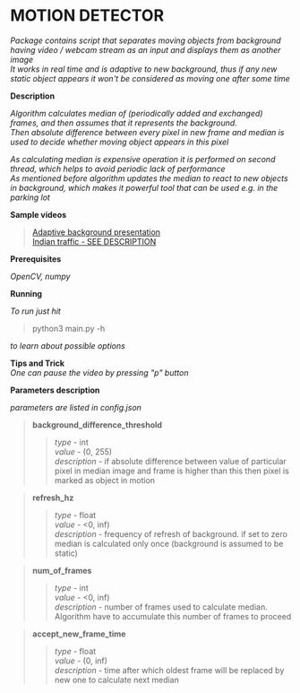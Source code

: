 # **MOTION DETECTOR** 

*Package contains script that separates moving objects from background having video / webcam stream as an input and displays them as another image*  
*It works in real time and is adaptive to new background, thus if any new static object appears it won't be considered as moving one after some time*  

**Description**  

  *Algorithm calculates median of (periodically added and exchanged) frames, and then assumes that it represents the background.  
  Then absolute difference between every pixel in new frame and median is used to decide whether moving object appears in this pixel*

  *As calculating median is expensive operation it is performed on second thread, which helps to avoid periodic lack of performance*  
  *As mentioned before algorithm updates the median to react to new objects in background, which makes it powerful tool that can be used e.g. in the parking lot*
  
**Sample videos**  

>[Adaptive background presentation](https://www.youtube.com/watch?v=XmBV3SKfKBg)  
>[Indian traffic - SEE DESCRIPTION](https://www.youtube.com/watch?v=AjUrxjvNR2A)  

**Prerequisites**
  
  *OpenCV, numpy*  
  
**Running**
  
  *To run just hit* 
  >python3 main.py -h

  *to learn about possible options* 

**Tips and Trick**  
  *One can pause the video by pressing "p" button*

**Parameters description**
  
  *parameters are listed in config.json*

  > **background_difference_threshold**  
  >> *type* - int  
  >> *value* - (0, 255)    
  >> *description* - if absolute difference between value of particular pixel in median image and frame is higher than this then pixel is marked as object in motion  

  > **refresh_hz**  
  >> *type* - float  
  >> *value* - <0, inf)       
  >> *description* - frequency of refresh of background. if set to zero median is calculated only once (background is assumed to be static)   
    
  > **num_of_frames**   
  >> *type* - int  
  >> *value* - <0, inf)  
  >> *description* - number of frames used to calculate median. Algorithm have to accumulate this number of frames to proceed  

  > **accept_new_frame_time**
  >> *type* - float  
  >> *value* - (0, inf)  
  >> *description* - time after which oldest frame will be replaced by new one to calculate next median

